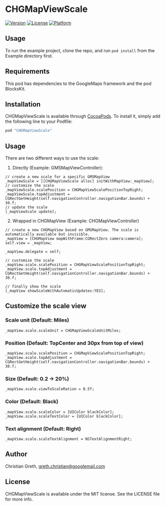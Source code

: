 # CHGMapViewScale

[![Version](https://img.shields.io/cocoapods/v/CHGMapViewScale.svg?style=flat)](http://cocoapods.org/pods/CHGMapViewScale)
[![License](https://img.shields.io/cocoapods/l/CHGMapViewScale.svg?style=flat)](http://cocoapods.org/pods/CHGMapViewScale)
[![Platform](https://img.shields.io/cocoapods/p/CHGMapViewScale.svg?style=flat)](http://cocoapods.org/pods/CHGMapViewScale)

## Usage

To run the example project, clone the repo, and run `pod install` from the Example directory first.

## Requirements

This pod has dependencies to the GoogleMaps framework and the pod BlocksKit.

## Installation

CHGMapViewScale is available through [CocoaPods](http://cocoapods.org). To install
it, simply add the following line to your Podfile:

```ruby
pod "CHGMapViewScale"
```

## Usage

There are two different ways to use the scale:

1. Directly (Example: GMSMapViewController):

```objc
// create a new scale for a specific GMSMapView
_mapViewScale = [[CHGMapViewScale alloc] initWithMapView:_mapView];
// customize the scale
_mapViewScale.scalePosition = CHGMapViewScalePositionTopRight;
_mapViewScale.topAdjustment = CGRectGetHeight(self.navigationController.navigationBar.bounds) + 30.f;
// update the scale
[_mapViewScale update];
```

2. Wrapped in CHGMapView (Example: CHGMapViewController)
```objc
// create a new CHGMapView based on GMSMapView. The scale is automatically available but invisible.
_mapView = [CHGMapView mapWithFrame:CGRectZero camera:camera];
self.view = _mapView;

_mapView.delegate = self;

// customize the scale
_mapView.scale.scalePosition = CHGMapViewScalePositionTopRight;
_mapView.scale.topAdjustment = CGRectGetHeight(self.navigationController.navigationBar.bounds) + 30.f;

// finally show the scale
[_mapView showScaleWithAutomaticUpdates:YES];
```

## Customize the scale view

### Scale unit (Default: Miles)

```objc
_mapView.scale.scaleUnit = CHGMapViewScaleUnitMiles;
```

### Position (Default: TopCenter and 30px from top of view)

```objc
_mapView.scale.scalePosition = CHGMapViewScalePositionTopRight;
_mapView.scale.topAdjustment = CGRectGetHeight(self.navigationController.navigationBar.bounds) + 30.f;
```

### Size (Default: 0.2 -> 20%)

```objc
_mapView.scale.viewToScaleRation = 0.5f;
```

### Color (Default: Black)

```objc
_mapView.scale.scaleColor = [UIColor blackColor];
_mapView.scale.scaleTextColor = [UIColor blackColor];
```

### Text alignment (Default: Right)

```objc
_mapView.scale.scaleTextAlignment = NSTextAlignmentRight;
```

## Author

Christian Greth, greth.christian@googlemail.com

## License

CHGMapViewScale is available under the MIT license. See the LICENSE file for more info.
